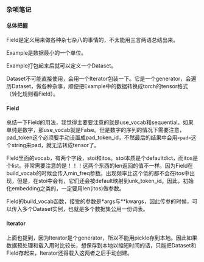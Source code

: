 ### 杂项笔记

#### 总体把握

Field是定义用来做各种杂七杂八的事情的，不太能用三言两语总结出来。

Example是数据最小的一个单位。

Example打包起来后就可以定义一个Dataset。

Dataset不可能直接使用，会用一个Iterator包装一下。它是一个generator，会遍历Dataset，做各种杂事，顺便把Example中的数据转换成torch的tensor格式（转化规则看Field）。

#### Field

总结一下Field的用法，我觉得主要要注意的就是use_vocab和sequential。如果单纯是数字，那use_vocab就是False。但是数字的序列的情况下需要注意，pad_token这个必须要手动设置成pad_token_id，不然最后的结果中会用`<pad>`这个string来pad，就无法转成tensor了。

Field里面的vocab，有两个字段，stoi和itos。stoi本质是个defaultdict，而itos是个list。非常需要注意的是！！！这两个东西的len返回的值不一样。因为Field在build_vocab的时候会传入min_freq参数。出现频率比这个低的都不会在itos中出现，但是，在stoi中会有，它们还会被default映射到unk_token_id。因此，初始化embedding之类的，一定要用len(itos)做参数。

Field的build_vocab函数，接受的参数是*args与**kwargs，因此传参的时候，可以传入多个Dataset实例，也就是多个数据集公用一份词表。

#### Iterator

上面也提到，因为Iterator是个generator，所以不能用pickle存到本地。因此如果数据预处理和载入用时比较长，想保存到本地以缩短时间的话，只能把Dataset和Field存起来，Iterator还得载入这两者之后手动创建。

